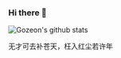 ### Hi there 👋

<!--
**gozeon/gozeon** is a ✨ _special_ ✨ repository because its `README.md` (this file) appears on your GitHub profile.

Here are some ideas to get you started:

- 🔭 I’m currently working on ...
- 🌱 I’m currently learning ...
- 👯 I’m looking to collaborate on ...
- 🤔 I’m looking for help with ...
- 💬 Ask me about ...
- 📫 How to reach me: ...
- 😄 Pronouns: ...
- ⚡ Fun fact: ...

```
┈┈┈╭━━━━━╮┈┈┈┈┈
┈┈┈┃┊┊┊┊┊┃┈┈┈┈┈
┈┈┈┃┊┊╭━╮┻╮┈┈┈┈
┈┈┈╱╲┊┃▋┃▋┃┈┈┈┈
┈┈╭┻┊┊╰━┻━╮┈┈┈┈
┈┈╰┳┊╭━━━┳╯┈┈┈┈
┈┈┈┃┊┃╰━━┫┈ Goze
┈┈┈┈┈┈┏━┓┈┈┈┈┈┈
```
-->

![Gozeon's github stats](https://github-readme-stats.vercel.app/api?username=gozeon&show_icons=true)

无才可去补苍天，枉入红尘若许年 


